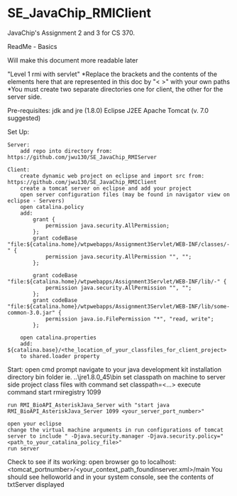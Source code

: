 # SE_JavaChip_RMIClient
JavaChip's Assignment 2 and 3 for CS 370.  

ReadMe - Basics

Will make this document more readable later

"Level 1 rmi with servlet"
*Replace the brackets and the contents of the elements here that are represented in this doc by "< >" with your own paths
*You must create two separate directories one for client, the other for the server side.

Pre-requisites:
    jdk and jre (1.8.0)
    Eclipse J2EE
    Apache Tomcat (v. 7.0 suggested)

Set Up:

    Server:
        add repo into directory from: https://github.com/jwu130/SE_JavaChip_RMIServer
    
    Client:
        create dynamic web project on eclipse and import src from: https://github.com/jwu130/SE_JavaChip_RMIClient
        create a tomcat server on eclipse and add your project
        open server configuration files (may be found in navigator view on eclipse - Servers)
        open catalina.policy
        add: 
            grant {
                permission java.security.AllPermission;
            };
            grant codeBase "file:${catalina.home}/wtpwebapps/Assignment3Servlet/WEB-INF/classes/-" { 
                permission java.security.AllPermission "", ""; 
            }; 
             
            grant codeBase "file:${catalina.home}/wtpwebapps/Assignment3Servlet/WEB-INF/lib/-" { 
                permission java.security.AllPermission "", ""; 
            }; 
            grant codeBase "file:${catalina.home}/wtpwebapps/Assignment3Servlet/WEB-INF/lib/some-common-3.0.jar" { 
                permission java.io.FilePermission "*", "read, write"; 
            };
    
        open catalina.properties
        add: ${catalina.base}/<the_location_of_your_classfiles_for_client_project>
        to shared.loader property

Start:
    open cmd prompt
    navigate to your java development kit installation directory bin folder ie. ..\jre1.8.0_45\bin
    set classpath on machine to server side project class files with command set classpath=<...>
    execute command start rmiregistry 1099
    
    run RMI_BioAPI_AsteriskJava_Server with "start java RMI_BioAPI_AsteriskJava_Server 1099 <your_server_port_number>"
    
    open your eclipse
    change the virtual machine arguments in run configurations of tomcat server to include " -Djava.security.manager -Djava.security.policy="<path_to_your_catalina_policy_file>"
    run server

Check to see if its working:
    open browser
    go to localhost:<tomcat_portnumber>/<your_context_path_foundinserver.xml>/main
    You should see helloworld and in your system console, see the contents of txtServer displayed
